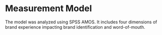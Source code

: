 # Measurement Model

The model was analyzed using SPSS AMOS. It includes four dimensions of brand experience impacting brand identification and word-of-mouth.